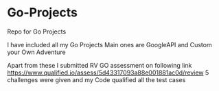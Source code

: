 # Go-Projects
Repo for Go Projects

I have included all my Go Projects
Main ones are GoogleAPI and Custom your Own Adventure

Apart from these I submitted RV GO assessment on following link
https://www.qualified.io/assess/5d43317093a88e001881ac0d/review
5 challenges were given and my Code qualified all the test cases 
